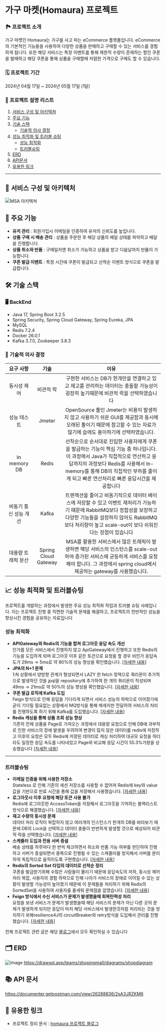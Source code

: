 # 가구 마켓(Homaura) 프로젝트

### 🏞️ 프로젝트 소개
가구 마켓인 Homaura는 가구를 사고 파는 eCommerce 플랫폼입니다. eCommerce의 기본적인 기능들을 사용하여 다양한 상품을 판매하고 구매할 수 있는 서비스를 경험하게 됩니다. 또한 해당 서비스는 특정 이벤트를 통해 제한적 수량이 존재하는 할인 쿠폰을 발매하고 해당 쿠폰을 통해 상품을 구매할때 저렴한 가격으로 구매도 할 수 있습니다.

### 🗓️ 프로젝트 기간
2024년 04월 17일 ~ 2024년 05월 17일 (1달)

### 📜 프로젝트 설명 리스트
1. [서비스 구성 및 아키텍쳐](#-서비스-구성-및-아키텍처)   
2. [주요 기능](#-주요-기능)   
3. [기술 스택](#-기술-스택)
   - [기술적 의사 결정](#-기술적-의사-결정)
4. [성능 최적화 및 트러블 슈팅](#-성능-최적화-및-트러블슈팅) 
   - [성능 최적화](#성능-최적화) 
   - [트러블슈팅](#트러블슈팅) 
5. [ERD](#-ERD)   
6. [API문서](#-API-문서) 
7. [유용한 링크](#-유용한-링크)  
---
## 🚧 서비스 구성 및 아키텍처
![MSA 아키텍쳐](https://github.com/Tedeeeee/homaura/assets/118357403/6d1a6313-fc71-4c61-9f17-d025ebecafff)
## 🌟 주요 기능
- **유저 관리** : 회원가입시 이메일을 인증하여 유저의 신뢰도를 높입니다.
- **상품 구매 시 배송 관리** : 상품을 주문한 후 해당 상품의 배달 상태를 파악하고 배달을 진행합니다.
- **상품 취소와 반품** : 구매일자엔 취소가 가능하고 상품을 받고 다음날까지 반품이 가능합니다.
- **쿠폰 발급 이벤트** : 특정 시간에 쿠폰이 발급되고 선착순 이벤트 방식으로 쿠폰을 발급합니다.
## 🛠 기술 스택
### 🖥️ BackEnd
- Java 17, Spring Boot 3.2.5
- Spring Security, Spring Cloud Gateway, Spring Eureka, JPA
- MySQL
- Redis 7.2.4
- Docker 26.0.1
- Kafka 3.7.0, Zookeeper 3.8.3

### 🧳 기술적 의사 결정 
|요구 사항|기술|이유|
|:---:|:---:|:---:|
|동시성 제어|비관적 락|구현한 서비스는 DB가 한개만을 연결하고 있고 재고를 관리하는 데이터는 충돌할 가능성이 굉장히 높기때문에 비관적 락을 선택하였습니다|
|성능 테스트|Jmeter|OpenSource 툴인 Jmeter는 비용이 발생하지 않고 사용하기 쉬운 GUI를 제공함과 동시에 오래된 툴이기 때문에 참고할 수 있는 자료가 많기에 습에도 용이하기에 선택하였습니다.|
|In memory DB|Redis|선착순으로 순서대로 진입한 사용자에게 쿠폰을 발급하는 기능이 핵심 기능 중 하나입니다. 이 과정에서 Java가 직접적으로 연산하고 응답까지의 과정보다 Redis를 사용해서 In-memory를 통해 DB의 직접적인 부하를 줄이게 되고 빠른 연산처리로 빠른 응답시간을 제공합니다|
|비동기 통신 성능 개선|Kafka|트랜잭션을 줄이고 비동기적으로 데이터 베이스에 저장할 수 있고 이벤트 재처리가 가능하기 때문에 RabbitMQ보다 정합성을 보장하고 다양한 기능들을 설정하지 않아도 RabbitMQ보다 처리량이 높고 scale-out이 보다 쉬워진다는 장점이 있습니다|
|대용량 트래픽 분산|Spring Cloud Gateway|MSA를 활용한 서비스에서 많은 트래픽이 발생하면 해당 서비스의 인스턴스를 scale-out하여 증가된 서비스에 균등하게 서비스를 요청해야 합니다. 그 과정에서 spring cloud에서 제공하는 gateway를 사용했습니다.|

## 📈 성능 최적화 및 트러블슈팅
프로젝트를 개발하는 과정에서 발생한 주요 성능 최적화 작업과 트러블 슈팅 사례입니다. 이는 프로젝트 진행 중 직면한 기술적 문제를 해결하고, 프로젝트의 전반적인 성능을 향상시킨 경험을 공유하는 자료입니다
### 성능 최적화
- **APIGateway와 Redis의 기능을 합쳐 로그아웃 응답 속도 개선** <br> 인가를 모든 서비스에서 진행하지 않고 ApiGateway에서 진행하고 또한 Redis의 기능을 도입하게 되며 로그아웃 이후 같은 토큰으로 요청을 할 경우 비인가 응답속도가 29ms -> 5ms로 약 80%의 성능 향상을 확인했습니다. [<u>[자세한 내용](https://latewalk.tistory.com/235)</u>]
- **JPA의 N+1 문제** <br> 1:N 상황에서 양방향 관계가 형성되면서 LAZY 한 fetch 정책으로 쿼리문이 추가적으로 발생하던 것을 jpql을 repository에 추가하여 한 개의 쿼리문이 작성되며 49ms -> 21ms로 약 50%의 성능 향상을 확인했습니다. [<u>[자세한 내용](https://latewalk.tistory.com/249)</u>]
- **쿠폰 발급 로직에 Kafka 도입** <br> Feign 방식으로 인해 응답을 기다리게 되면서 서비스 성능의 하락으로 이어졌기에 굳이 기다릴 필요없는 상황에서 MQ방식을 통해 메세지만 전달하여 서비스의 처리를 진행하도록 하기 위해 Kafka를 도입했습니다. [<u>[자세한 내용](https://latewalk.tistory.com/251)</u>]
- **Redis 캐싱을 통해 상품 조회 성능 향상** <br> 기존의 전체 상품을 Page로 가져오는 과정에서 대용량 요청으로 인해 DB에 과부하로 인한 서비스의 장애 발생을 우려하여 변경이 많지 않은 데이터를 redis에 저장하고 이후의 요청은 모두 Redis에 저장된 데이터로 캐싱 처리하여 대규모 요청을 하더라도 일정한 응답 속도를 나타내었고 Page와 비교해 응답 시간이 55.3%가량을 상승했습니다 [<u>[자세한 내용](https://latewalk.tistory.com/264)</u>]
---
### 트러블슈팅
- **이메일 인증을 위해 사용한 저장소** <br> Stateless 로 인해 기존의 세션 저장소를 사용할 수 없어져 Redis에 key와 value값을 기반으로 만료 시간을 통해 값을 저장해서 사용했습니다. [<u>[자세한 내용](https://latewalk.tistory.com/238)</u>]
- **로그아웃시 이후 요청에 해당 토큰 사용 불가** <br> Redis에 로그아웃한 AccessToken을 저장해서 로그아웃을 기억하는 블랙리스트 방식으로 해결했습니다. [<u>[자세한 내용](https://latewalk.tistory.com/236)</u>]
- **재고 수량의 동시성 문제** <br> 데이터 처리 로직이 복잡하지 않고 여러개의 인스턴스가 한개의 DB를 바라보기 때문에 DB의 Lock을 선택하고 데이터 충돌이 빈번하게 발생할 것으로 예상되어 비관적 락을 선택했습니다. [<u>[자세한 내용](https://latewalk.tistory.com/244)</u>] 
- **스케줄러 도입과 전용 서버 증설** <br> 배송 상태를 하루마다 한 번씩 체크하면서 취소와 반품 가능 여부를 판단하여 진행하고 서버가 증설되면서 중복으로 진행될 수 있는 스케줄러를 방지해서 서버를 분리하여 독립적으로 움직이도록 구현했습니다. [<u>[자세한 내용](https://latewalk.tistory.com/229)</u>]
- **Redis의 Sorted Set 타입의 데이터로 선착순 정리** <br> 쿠폰을 발급받기위해 수많은 사람들이 몰리기 때문에 응답속도의 저하, 동시성 제어 처리 복잡, 사용자의 경험 하락으로 인해 나아가 서비스의 장애로 이어질 수 있는 상황이 발생할 가능성이 높아졌기 때문에 이 문제들을 처리하기 위해 Redis의 SortedSet을 사용하여 사용자를 줄세워 문제점을 없앴습니다. [<u>[자세한 내용](https://latewalk.tistory.com/250)</u>] 
- **Feign 방식에서 수신 서비스가 문제가 발생했을때 회복탄력성 처리** <br> 요청을 보낸 서비스가 문제가 발생했을때 해당 서비스의 문제가 아닌 다른 곳의 문제가 발생하게 되지만 응답이 마치 해당 서비스에서 발생한것처럼 처리되는 것을 방지하기 위해resilience4J의 circuitBreaker와 retry방식을 도입해서 관리를 진행했습니다. [<u>[자세한 내용](https://latewalk.tistory.com/245)</u>] 

전체 프로젝트 관련 글은 해당 <u>[블로그](https://latewalk.tistory.com/category/%ED%94%84%EB%A1%9C%EC%A0%9D%ED%8A%B8/%ED%95%AD%ED%95%B499%20%EA%B0%9C%EC%9D%B8%20%ED%94%84%EB%A1%9C%EC%A0%9D%ED%8A%B8)</u>에서 모두 확인하실 수 있습니다
## 🗂 ERD
![image](https://github.com/Tedeeeee/homaura/assets/118357403/023cc1c8-2680-43cb-a878-38270f55dab0)
https://drawsql.app/teams/shopingmall/diagrams/shopdiagram

## 📚 API 문서
https://documenter.getpostman.com/view/26288836/2sA3JRZKM6
## 🔗 유용한 링크
- 프로젝트 정리 문서 : [homaura 프로젝트 블로그](https://latewalk.tistory.com/category/%ED%94%84%EB%A1%9C%EC%A0%9D%ED%8A%B8/%ED%95%AD%ED%95%B499%20%EA%B0%9C%EC%9D%B8%20%ED%94%84%EB%A1%9C%EC%A0%9D%ED%8A%B8?page=1)
